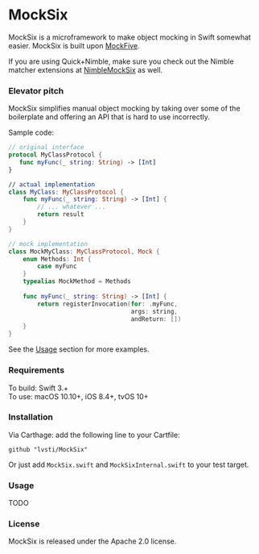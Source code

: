 # MockSix

MockSix is a microframework to make object mocking in Swift somewhat easier. MockSix is built upon [MockFive](https://github.com/DeliciousRaspberryPi/MockFive).

If you are using Quick+Nimble, make sure you check out the Nimble matcher extensions at [NimbleMockSix](https://github.com/lvsti/NimbleMockSix) as well.

### Elevator pitch

MockSix simplifies manual object mocking by taking over some of the boilerplate and offering an API that is hard to use incorrectly.

Sample code:

```swift
// original interface
protocol MyClassProtocol {
   func myFunc(_ string: String) -> [Int]
}

// actual implementation
class MyClass: MyClassProtocol {
    func myFunc(_ string: String) -> [Int] {
        // ... whatever ...
        return result
    }
}

// mock implementation
class MockMyClass: MyClassProtocol, Mock {
    enum Methods: Int {
        case myFunc
    }    
    typealias MockMethod = Methods
    
    func myFunc(_ string: String) -> [Int] {
        return registerInvocation(for: .myFunc, 
                                  args: string, 
                                  andReturn: [])
    }
}
```

See the [Usage](#usage) section for more examples.

### Requirements

To build: Swift 3.+ <br/>
To use: macOS 10.10+, iOS 8.4+, tvOS 10+

### Installation

Via Carthage: add the following line to your Cartfile:

```
github "lvsti/MockSix"
```

Or just add `MockSix.swift` and `MockSixInternal.swift` to your test target.

### Usage

TODO

### License

MockSix is released under the Apache 2.0 license.